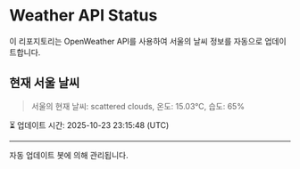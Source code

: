 
# Weather API Status

이 리포지토리는 OpenWeather API를 사용하여 서울의 날씨 정보를 자동으로 업데이트합니다.

## 현재 서울 날씨
> 서울의 현재 날씨: scattered clouds, 온도: 15.03°C, 습도: 65%

⏳ 업데이트 시간: 2025-10-23 23:15:48 (UTC)

---
자동 업데이트 봇에 의해 관리됩니다.
